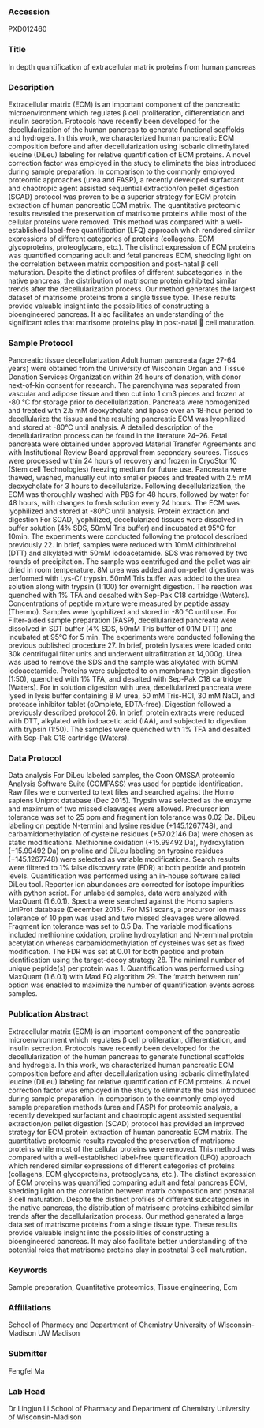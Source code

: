 ### Accession
PXD012460

### Title
In depth quantification of extracellular matrix proteins from human pancreas

### Description
Extracellular matrix (ECM) is an important component of the pancreatic microenvironment which regulates β cell proliferation, differentiation and insulin secretion. Protocols have recently been developed for the decellularization of the human pancreas to generate functional scaffolds and hydrogels. In this work, we characterized human pancreatic ECM composition before and after decellularization using isobaric dimethylated leucine (DiLeu) labeling for relative quantification of ECM proteins. A novel correction factor was employed in the study to eliminate the bias introduced during sample preparation. In comparison to the commonly employed proteomic approaches (urea and FASP), a recently developed surfactant and chaotropic agent assisted sequential extraction/on pellet digestion (SCAD) protocol was proven to be a superior strategy for ECM protein extraction of human pancreatic ECM matrix. The quantitative proteomic results revealed the preservation of matrisome proteins while most of the cellular proteins were removed. This method was compared with a well-established label-free quantification (LFQ) approach which rendered similar expressions of different categories of proteins (collagens, ECM glycoproteins, proteoglycans, etc.). The distinct expression of ECM proteins was quantified comparing adult and fetal pancreas ECM, shedding light on the correlation between matrix composition and post-natal β cell maturation. Despite the distinct profiles of different subcategories in the native pancreas, the distribution of matrisome protein exhibited similar trends after the decellularization process. Our method generates the largest dataset of matrisome proteins from a single tissue type. These results provide valuable insight into the possibilities of constructing a bioengineered pancreas. It also facilitates an understanding of the significant roles that matrisome proteins play in post-natal  cell maturation.

### Sample Protocol
Pancreatic tissue decellularization Adult human pancreata (age 27-64 years) were obtained from the University of Wisconsin Organ and Tissue Donation Services Organization within 24 hours of donation, with donor next-of-kin consent for research. The parenchyma was separated from vascular and adipose tissue and then cut into 1 cm3 pieces and frozen at -80 °C for storage prior to decellularization. Pancreata were homogenized and treated with 2.5 mM deoxycholate and lipase over an 18-hour period to decellularize the tissue and the resulting pancreatic ECM was lyophilized and stored at -80°C until analysis. A detailed description of the decellularization process can be found in the literature 24–26. Fetal pancreata were obtained under approved Material Transfer Agreements and with Institutional Review Board approval from secondary sources. Tissues were processed within 24 hours of recovery and frozen in CryoStor 10 (Stem cell Technologies) freezing medium for future use. Pancreata were thawed, washed, manually cut into smaller pieces and treated with 2.5 mM deoxycholate for 3 hours to decellularize. Following decellularization, the ECM was thoroughly washed with PBS for 48 hours, followed by water for 48 hours, with changes to fresh solution every 24 hours. The ECM was lyophilized and stored at -80°C until analysis.   Protein extraction and digestion For SCAD, lyophilized, decellularized tissues were dissolved in buffer solution (4% SDS, 50mM Tris buffer) and incubated at 95°C for 10min. The experiments were conducted following the protocol described previously 22. In brief, samples were reduced with 10mM dithiothreitol (DTT) and alkylated with 50mM iodoacetamide. SDS was removed by two rounds of precipitation. The sample was centrifuged and the pellet was air-dried in room temperature. 8M urea was added and on-pellet digestion was performed with Lys-C/ trypsin. 50mM Tris buffer was added to the urea solution along with trypsin (1:100) for overnight digestion. The reaction was quenched with 1% TFA and desalted with Sep-Pak C18 cartridge (Waters). Concentrations of peptide mixture were measured by peptide assay (Thermo). Samples were lyophilized and stored in -80 °C until use. For Filter-aided sample preparation (FASP), decellularized pancreata were dissolved in SDT buffer (4% SDS, 50mM Tris buffer of 0.1M DTT) and incubated at 95°C for 5 min. The experiments were conducted following the previous published procedure 27. In brief, protein lysates were loaded onto 30k centrifugal filter units and underwent ultrafiltration at 14,000g. Urea was used to remove the SDS and the sample was alkylated with 50mM iodoacetamide. Proteins were subjected to on membrane trypsin digestion (1:50), quenched with 1% TFA, and desalted with Sep-Pak C18 cartridge (Waters).  For in solution digestion with urea, decellularized pancreata were lysed in lysis buffer containing 8 M urea, 50 mM Tris-HCl, 30 mM NaCl, and protease inhibitor tablet (cOmplete, EDTA-free). Digestion followed a previously described protocol 26. In brief, protein extracts were reduced with DTT, alkylated with iodoacetic acid (IAA), and subjected to digestion with trypsin (1:50). The samples were quenched with 1% TFA and desalted with Sep-Pak C18 cartridge (Waters).

### Data Protocol
Data analysis For DiLeu labeled samples, the Coon OMSSA proteomic Analysis Software Suite (COMPASS) was used for peptide identification. Raw files were converted to text files and searched against the Homo sapiens Uniprot database (Dec 2015). Trypsin was selected as the enzyme and maximum of two missed cleavages were allowed. Precursor ion tolerance was set to 25 ppm and fragment ion tolerance was 0.02 Da. DiLeu labeling on peptide N-termini and lysine residue (+145.1267748), and carbamidomethylation of cysteine residues (+57.02146 Da) were chosen as static modifications. Methionine oxidation (+15.99492 Da), hydroxylation (+15.99492 Da) on proline and DiLeu labeling on tyrosine residues (+145.1267748) were selected as variable modifications. Search results were filtered to 1% false discovery rate (FDR) at both peptide and protein levels. Quantification was performed using an in-house software called DiLeu tool. Reporter ion abundances are corrected for isotope impurities with python script. For unlabeled samples, data were analyzed with MaxQuant (1.6.0.1). Spectra were searched against the Homo sapiens UniProt database (December 2015). For MS1 scans, a precursor ion mass tolerance of 10 ppm was used and two missed cleavages were allowed. Fragment ion tolerance was set to 0.5 Da. The variable modifications included methionine oxidation, proline hydroxylation and N-terminal protein acetylation whereas carbamidomethylation of cysteines was set as fixed modification. The FDR was set at 0.01 for both peptide and protein identification using the target-decoy strategy 28. The minimal number of unique peptide(s) per protein was 1. Quantification was performed using MaxQuant (1.6.0.1) with MaxLFQ algorithm 29. The ‘match between run’ option was enabled to maximize the number of quantification events across samples.

### Publication Abstract
Extracellular matrix (ECM) is an important component of the pancreatic microenvironment which regulates &#x3b2; cell proliferation, differentiation, and insulin secretion. Protocols have recently been developed for the decellularization of the human pancreas to generate functional scaffolds and hydrogels. In this work, we characterized human pancreatic ECM composition before and after decellularization using isobaric dimethylated leucine (DiLeu) labeling for relative quantification of ECM proteins. A novel correction factor was employed in the study to eliminate the bias introduced during sample preparation. In comparison to the commonly employed sample preparation methods (urea and FASP) for proteomic analysis, a recently developed surfactant and chaotropic agent assisted sequential extraction/on pellet digestion (SCAD) protocol has provided an improved strategy for ECM protein extraction of human pancreatic ECM matrix. The quantitative proteomic results revealed the preservation of matrisome proteins while most of the cellular proteins were removed. This method was compared with a well-established label-free quantification (LFQ) approach which rendered similar expressions of different categories of proteins (collagens, ECM glycoproteins, proteoglycans, etc.). The distinct expression of ECM proteins was quantified comparing adult and fetal pancreas ECM, shedding light on the correlation between matrix composition and postnatal &#x3b2; cell maturation. Despite the distinct profiles of different subcategories in the native pancreas, the distribution of matrisome proteins exhibited similar trends after the decellularization process. Our method generated a large data set of matrisome proteins from a single tissue type. These results provide valuable insight into the possibilities of constructing a bioengineered pancreas. It may also facilitate better understanding of the potential roles that matrisome proteins play in postnatal &#x3b2; cell maturation.

### Keywords
Sample preparation, Quantitative proteomics, Tissue engineering, Ecm

### Affiliations
School of Pharmacy and Department of Chemistry University of Wisconsin-Madison
UW Madison

### Submitter
Fengfei  Ma

### Lab Head
Dr Lingjun Li
School of Pharmacy and Department of Chemistry University of Wisconsin-Madison


